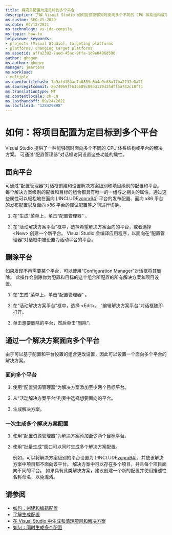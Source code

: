 ```yaml
---
title: 将项目配置为定目标到多个平台
description: 了解 Visual Studio 如何提供能够同时面向多个不同的 CPU 体系结构或平台的解决方案。
ms.custom: SEO-VS-2020
ms.date: 09/13/2021
ms.technology: vs-ide-compile
ms.topic: how-to
helpviewer_keywords:
- projects [Visual Studio], targeting platforms
- platforms, changing target platforms
ms.assetid: affa2392-7aed-45ac-9ffa-1d8e0496d590
author: ghogen
ms.author: ghogen
manager: jmartens
ms.workload:
- multiple
ms.openlocfilehash: 7b9afd184ac7a0859e8a4a9c68a17ba2737e8a71
ms.sourcegitcommit: 8e74969ff61b609c89b3139434dff5a742c18ff4
ms.translationtype: MT
ms.contentlocale: zh-CN
ms.lasthandoff: 09/24/2021
ms.locfileid: "128429898"
---
```

# <a name="how-to-configure-projects-to-target-multiple-platforms"></a>如何：将项目配置为定目标到多个平台

Visual Studio 提供了一种能够同时面向多个不同的 CPU 体系结构或平台的解决方案。 可通过“配置管理器”对话框访问设置这些功能的属性。

## <a name="target-a-platform"></a>面向平台

可通过“配置管理器”对话框创建和设置解决方案级别和项目级别的配置和平台。 每个解决方案级别的配置和目标的组合都具有唯一的一组与之相关的属性，通过这些属性可以轻松地在面向 [!INCLUDE[vcprx64](../extensibility/internals/includes/vcprx64_md.md)] 平台的发布配置、面向 x86 平台的发布配置以及面向 x86 平台的调试配置等之间进行切换。

1. 在“生成”菜单上，单击“配置管理器” 。

2. 在“活动解决方案平台”框中，选择希望解决方案面向的平台，或者选择 \<New> 创建一个新平台。 Visual Studio 会编译应用程序，以面向在“配置管理器”对话框中被设置为活动平台的平台。

## <a name="remove-a-platform"></a>删除平台

如果发现不再需要某个平台，可以使用“Configuration Manager”对话框将其删除。 此操作会删除你为配置和目标的这个组合所配置的所有解决方案和项目设置。

1. 在“生成”菜单上，单击“配置管理器” 。

2. 在“活动解决方案平台”框中，选择 \<Edit>。 “编辑解决方案平台”对话框随即打开。

3. 单击想要删除的平台，然后单击“删除”。

## <a name="target-multiple-platforms-with-one-solution"></a>通过一个解决方案面向多个平台

由于可以基于配置和平台设置的组合更改设置，因此可以设置一个面向多个平台的解决方案。

### <a name="to-target-multiple-platforms"></a>面向多个平台

1. 使用“配置资源管理器”为解决方案添加至少两个目标平台。

2. 从“活动解决方案平台”列表中选择想要面向的平台。

3. 生成解决方案。

### <a name="to-build-multiple-solution-configurations-at-once"></a>一次生成多个解决方案配置

1. 使用“配置资源管理器”为解决方案添加至少两个目标平台。

2. 使用“批量生成”窗口可以同时生成多个解决方案配置。

   例如，可以将解决方案级别的平台设置为 [!INCLUDE[vcprx64](../extensibility/internals/includes/vcprx64_md.md)]，并使该解决方案中项目都不面向该平台。 解决方案中可以存在多个项目，并且每个项目面向不同的平台。 如果具有此类解决方案，建议创建一个新的配置并使用描述性名称命名，以免混淆。

## <a name="see-also"></a>请参阅

- [如何：创建和编辑配置](../ide/how-to-create-and-edit-configurations.md)
- [了解生成配置](../ide/understanding-build-configurations.md)
- [在 Visual Studio 中生成和清理项目和解决方案](../ide/building-and-cleaning-projects-and-solutions-in-visual-studio.md)
- [如何：同时生成多个配置](how-to-build-multiple-configurations-simultaneously.md)